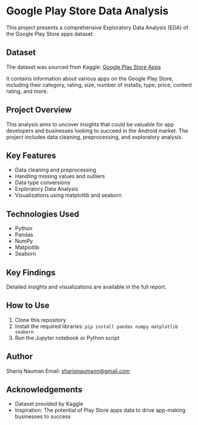# Google Play Store Data Analysis

This project presents a comprehensive Exploratory Data Analysis (EDA) of the Google Play Store apps dataset.

## Dataset

The dataset was sourced from Kaggle: [Google Play Store Apps](https://www.kaggle.com/datasets/lava18/google-play-store-apps)

It contains information about various apps on the Google Play Store, including their category, rating, size, number of installs, type, price, content rating, and more.

## Project Overview

This analysis aims to uncover insights that could be valuable for app developers and businesses looking to succeed in the Android market. The project includes data cleaning, preprocessing, and exploratory analysis.

## Key Features

- Data cleaning and preprocessing
- Handling missing values and outliers
- Data type conversions
- Exploratory Data Analysis
- Visualizations using matplotlib and seaborn

## Technologies Used

- Python
- Pandas
- NumPy
- Matplotlib
- Seaborn

## Key Findings

Detailed insights and visualizations are available in the full report.

## How to Use

1. Clone this repository
2. Install the required libraries: `pip install pandas numpy matplotlib seaborn`
3. Run the Jupyter notebook or Python script

## Author

Shariq Nauman
Email: shariqnaumann@gmail.com

## Acknowledgements

- Dataset provided by Kaggle
- Inspiration: The potential of Play Store apps data to drive app-making businesses to success
